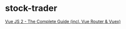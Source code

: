 # stock-trader
[Vue JS 2 - The Complete Guide (incl. Vue Router & Vuex)](https://www.udemy.com/course/vuejs-2-the-complete-guide/)
